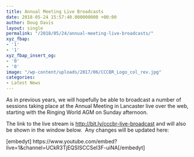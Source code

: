 ```yaml
---
title: Annual Meeting Live Broadcasts
date: 2018-05-24 15:57:40.000000000 +00:00
author: Doug Davis
layout: single
permalink: "/2018/05/24/annual-meeting-live-broadcasts/"
xyz_fbap:
- '1'
- '1'
xyz_fbap_insert_og:
- '0'
- '0'
image: "/wp-content/uploads/2017/06/CCCBR_Logo_col_rev.jpg"
categories:
- Latest News
---
```

As in previous years, we will hopefully be able to broadcast a number of sessions taking place at the Annual Meeting in Lancaster live over the web, starting with the Ringing World AGM on Sunday afternoon.

The link to the live stream is <a href="http://bit.ly/cccbr-live-broadcast" target="_blank" rel="noopener">http://bit.ly/cccbr-live-broadcast</a> and will also be shown in the window below.  Any changes will be updated here:

<p style="text-align: left;">
  [embedyt] https://www.youtube.com/embed?live=1&channel=UCkR3TjEQSISCCSeI3F-uiNA[/embedyt]
</p>
